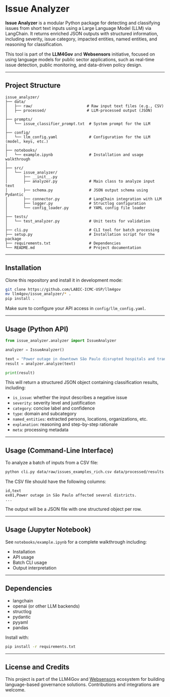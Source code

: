 # Issue Analyzer

**Issue Analyzer** is a modular Python package for detecting and classifying issues from short text inputs using a Large Language Model (LLM) via LangChain. It returns enriched JSON outputs with structured information, including severity, issue category, impacted entities, named entities, and reasoning for classification.

This tool is part of the **LLM4Gov** and **Websensors** initiative, focused on using language models for public sector applications, such as real-time issue detection, public monitoring, and data-driven policy design.

---

## Project Structure

```
issue_analyzer/
├── data/
│   ├── raw/                        # Raw input text files (e.g., CSV)
│   ├── processed/                  # LLM-processed output (JSON)
│
├── prompts/
│   └── issue_classifier_prompt.txt  # System prompt for the LLM
│
├── config/
│   └── llm_config.yaml              # Configuration for the LLM (model, keys, etc.)
│
├── notebooks/
│   └── example.ipynb                # Installation and usage walkthrough
│
├── src/
│   └── issue_analyzer/
│       ├── __init__.py
│       ├── analyzer.py              # Main class to analyze input text
│       ├── schema.py                # JSON output schema using Pydantic
│       ├── connector.py             # LangChain integration with LLM
│       ├── logger.py                # Structlog configuration
│       └── config_loader.py         # YAML config file loader
│
├── tests/
│   └── test_analyzer.py             # Unit tests for validation
│
├── cli.py                           # CLI tool for batch processing
├── setup.py                         # Installation script for the package
├── requirements.txt                 # Dependencies
└── README.md                        # Project documentation
```

---

## Installation

Clone this repository and install it in development mode:

```bash
git clone https://github.com/LABIC-ICMC-USP/llm4gov
mv llm4gov/issue_analyzer/* .
pip install .
```

Make sure to configure your API access in `config/llm_config.yaml`.

---

## Usage (Python API)

```python
from issue_analyzer.analyzer import IssueAnalyzer

analyzer = IssueAnalyzer()

text = "Power outage in downtown São Paulo disrupted hospitals and transit systems."
result = analyzer.analyze(text)

print(result)
```

This will return a structured JSON object containing classification results, including:

* `is_issue`: whether the input describes a negative issue
* `severity`: severity level and justification
* `category`: concise label and confidence
* `type`: domain and subcategory
* `named_entities`: extracted persons, locations, organizations, etc.
* `explanation`: reasoning and step-by-step rationale
* `meta`: processing metadata

---

## Usage (Command-Line Interface)

To analyze a batch of inputs from a CSV file:

```bash
python cli.py data/raw/issues_examples_rich.csv data/processed/results.json
```

The CSV file should have the following columns:

```
id,text
ex01,Power outage in São Paulo affected several districts.
...
```

The output will be a JSON file with one structured object per row.

---

## Usage (Jupyter Notebook)

See `notebooks/example.ipynb` for a complete walkthrough including:

* Installation
* API usage
* Batch CLI usage
* Output interpretation

---

## Dependencies

* langchain
* openai (or other LLM backends)
* structlog
* pydantic
* pyyaml
* pandas

Install with:

```bash
pip install -r requirements.txt
```

---

## License and Credits

This project is part of the LLM4Gov and [Websensors](https://websensors.icmc.usp.br) ecosystem for building language-based governance solutions. Contributions and integrations are welcome.

